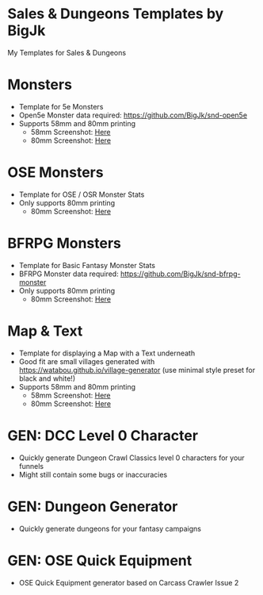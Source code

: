 # Sales & Dungeons Templates by BigJk
My Templates for Sales &amp; Dungeons

# Monsters

- Template for 5e Monsters
- Open5e Monster data required: https://github.com/BigJk/snd-open5e
- Supports 58mm and 80mm printing
    - 58mm Screenshot: [Here](./BigJk_monsters/screenshot_58mm.png)
    - 80mm Screenshot: [Here](./BigJk_monsters/screenshot_80mm.png)

# OSE Monsters

- Template for OSE / OSR Monster Stats
- Only supports 80mm printing
    - 80mm Screenshot: [Here](./BigJk_ose-monsters/screenshot_80mm.png)

# BFRPG Monsters

- Template for Basic Fantasy Monster Stats
- BFRPG Monster data required: https://github.com/BigJk/snd-bfrpg-monster
- Only supports 80mm printing
    - 80mm Screenshot: [Here](./BigJk_bfrpg-monsters/screenshot_80mm.png)

# Map & Text

- Template for displaying a Map with a Text underneath
- Good fit are small villages generated with https://watabou.github.io/village-generator (use minimal style preset for black and white!)
- Supports 58mm and 80mm printing
    - 58mm Screenshot: [Here](./BigJk_map-text/screenshot_58mm.png)
    - 80mm Screenshot: [Here](./BigJk_map-text/screenshot_80mm.png)
    
# GEN: DCC Level 0 Character

- Quickly generate Dungeon Crawl Classics level 0 characters for your funnels
- Might still contain some bugs or inaccuracies

# GEN: Dungeon Generator

- Quickly generate dungeons for your fantasy campaigns

# GEN: OSE Quick Equipment

- OSE Quick Equipment generator based on Carcass Crawler Issue 2
